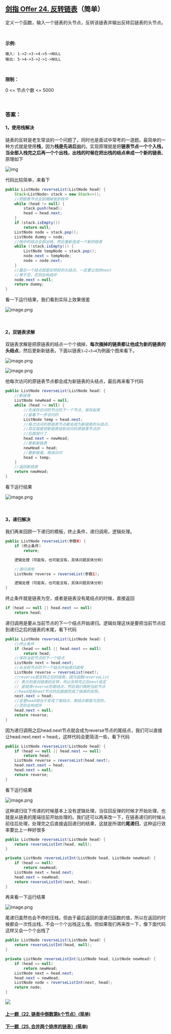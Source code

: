 ## [剑指 Offer 24. 反转链表](https://leetcode-cn.com/problems/fan-zhuan-lian-biao-lcof/)（简单）

定义一个函数，输入一个链表的头节点，反转该链表并输出反转后链表的头节点。

<br/>

**示例:**

```
输入: 1->2->3->4->5->NULL
输出: 5->4->3->2->1->NULL
```

<br/>

**限制：**

0 <= 节点个数 <= 5000

<br/>

### 答案：

#### 1，使用栈解决

链表的反转是老生常谈的一个问题了，同时也是面试中常考的一道题。最简单的一种方式就是使用**栈**，因为**栈是先进后出**的。实现原理就是把**链表节点一个个入栈，当全部入栈完之后再一个个出栈，出栈的时候在把出栈的结点串成一个新的链表**。原理如下

![img](https://mmbiz.qpic.cn/mmbiz_png/PGmTibd8KQBHac4ba8uZgNN7pmWsxcqib9VUtSm4KJKrHFRlXhFRTkMJ6fEOI5ajicCiakSymq6lGfkMxsIvCVYgibQ/640?wx_fmt=png&tp=webp&wxfrom=5&wx_lazy=1&wx_co=1)

代码比较简单，来看下

```java
public ListNode reverseList(ListNode head) {
    Stack<ListNode> stack = new Stack<>();
    //把链表节点全部摘掉放到栈中
    while (head != null) {
        stack.push(head);
        head = head.next;
    }
    if (stack.isEmpty())
        return null;
    ListNode node = stack.pop();
    ListNode dummy = node;
    //栈中的结点全部出栈，然后重新连成一个新的链表
    while (!stack.isEmpty()) {
        ListNode tempNode = stack.pop();
        node.next = tempNode;
        node = node.next;
    }
    //最后一个结点就是反转前的头结点，一定要让他的next
    //等于空，否则会构成环
    node.next = null;
    return dummy;
}
```

看一下运行结果，我们看到实际上效果很差

![image.png](https://pic.leetcode-cn.com/61ab35de52b929293965ce82a8c2debdf8a7a0d5b9ea18561391174a4a82b14a-image.png)

<br/>

#### 2，双链表求解

双链表求解是把原链表的结点一个个摘掉，**每次摘掉的链表都让他成为新的链表的头结点**，然后更新新链表。下面以链表`1→2→3→4`为例画个图来看下。

![image.png](https://pic.leetcode-cn.com/0aff36d2713c964b35c8b90e62c2fa1c16a6dcae372d991724b7b56c46a53870-image.png)

![image.png](https://pic.leetcode-cn.com/740ff8077ab684e38570d6f4240451834664cfc91b42ff2c5bca3c2d7ed73f31-image.png)

他每次访问的原链表节点都会成为新链表的头结点，最后再来看下代码

```java
public ListNode reverseList(ListNode head) {
    //新链表
    ListNode newHead = null;
    while (head != null) {
        //先保存访问的节点的下一个节点，保存起来
        //留着下一步访问的
        ListNode temp = head.next;
        //每次访问的原链表节点都会成为新链表的头结点，
        //其实就是把新链表挂到访问的原链表节点的
        //后面就行了
        head.next = newHead;
        //更新新链表
        newHead = head;
        //重新赋值，继续访问
        head = temp;
    }
    //返回新链表
    return newHead;
}
```

看下运行结果

![image.png](https://pic.leetcode-cn.com/c1f1b2e055a8f35fb79329e71b32ff1a8d8b62568696b0f866960bc79e2af511-image.png)

<br/>

#### 3，递归解决

我们再来回顾一下递归的模板，终止条件，递归调用，逻辑处理。

```java
public ListNode reverseList(参数0) {
    if (终止条件)
        return;

    逻辑处理（可能有，也可能没有，具体问题具体分析）

    //递归调用
    ListNode reverse = reverseList(参数1);

    逻辑处理（可能有，也可能没有，具体问题具体分析）
}
```

终止条件就是链表为空，或者是链表没有尾结点的时候，直接返回

```java
if (head == null || head.next == null)
    return head;
```

递归调用是要从当前节点的下一个结点开始递归。逻辑处理这块是要把当前节点挂到递归之后的链表的末尾，看下代码

```java
public ListNode reverseList(ListNode head) {
    //终止条件
    if (head == null || head.next == null)
        return head;
    //保存当前节点的下一个结点
    ListNode next = head.next;
    //从当前节点的下一个结点开始递归调用
    ListNode reverse = reverseList(next);
    //reverse是反转之后的链表，因为函数reverseList
    // 表示的是对链表的反转，所以反转完之后next肯定
    // 是链表reverse的尾结点，然后我们再把当前节点
    //head挂到next节点的后面就完成了链表的反转。
    next.next = head;
    //这里head相当于变成了尾结点，尾结点都是为空的，
    //否则会构成环
    head.next = null;
    return reverse;
}
```

因为递归调用之后head.next节点就会成为reverse节点的尾结点，我们可以直接让head.next.next = head;，这样代码会更简洁一些，看下代码

```java
public ListNode reverseList(ListNode head) {
    if (head == null || head.next == null)
        return head;
    ListNode reverse = reverseList(head.next);
    head.next.next = head;
    head.next = null;
    return reverse;
}
```

看下运行结果

![image.png](https://pic.leetcode-cn.com/d688b473020a0c826df38764bd91a7fd3158d889ec9c4932f89fd0439ccc0043-image.png)

这种递归往下传递的时候基本上没有逻辑处理，当往回反弹的时候才开始处理，也就是从链表的尾端往前开始处理的。我们还可以再来改一下，在链表递归的时候从前往后处理，处理完之后直接返回递归的结果，这就是所谓的**尾递归**，这种运行效率要比上一种好很多

```java
public ListNode reverseList(ListNode head) {
    return reverseListInt(head, null);
}

private ListNode reverseListInt(ListNode head, ListNode newHead) {
    if (head == null)
        return newHead;
    ListNode next = head.next;
    head.next = newHead;
    return reverseListInt(next, head);
}
```

再来看一下运行结果

![image.png](https://pic.leetcode-cn.com/18e50c7c8e3c532519ee59f2c3cb0ad10dec165cc924cb847f6069ab5043d8b9-image.png)

尾递归虽然也会不停的压栈，但由于最后返回的是递归函数的值，所以在返回的时候都会一次性出栈，不会一个个出栈这么慢。但如果我们再来改一下，像下面代码这样又会一个个出栈了

```java
public ListNode reverseList(ListNode head) {
    return reverseListInt(head, null);
}

private ListNode reverseListInt(ListNode head, ListNode newHead) {
    if (head == null)
        return newHead;
    ListNode next = head.next;
    head.next = newHead;
    ListNode node = reverseListInt(next, head);
    return node;
}
```





![](https://img-blog.csdnimg.cn/20200807155236311.png)

#### [上一题（22. 链表中倒数第k个节点）(简单)](https://github.com/sdwwld/leetCode/blob/master/src/main/java/com/wld/java/offer/剑指Offer22.md)

#### [下一题（25. 合并两个排序的链表）(简单)](https://github.com/sdwwld/leetCode/blob/master/src/main/java/com/wld/java/offer/剑指Offer25.md)